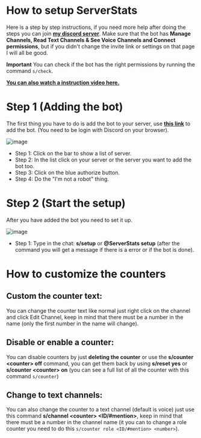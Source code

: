 # How to setup ServerStats
Here is a step by step instructions, if you need more help after doing the steps you can join [**my discord server**](https://discordapp.com/invite/STZamSj).
Make sure that the bot has **Manage Channels, Read Text Channels & See Voice Channels and Connect permissions**, but if you didn't change the invite link or settings on that page I will all be good.

**Important** You can check if the bot has the right permissions by running the command `s/check`.

**[You can also watch a instruction video here.](https://vimeo.com/316592316/b7bd1ea09b)**

# Step 1 (Adding the bot)
The first thing you have to do is add the bot to your server, use [**this link**](https://discordapp.com/oauth2/authorize?client_id=458276816071950337&permissions=1133584&scope=bot) to add the bot. (You need to be login with Discord on your browser).

![image](https://cdn.discordapp.com/attachments/527152500139229204/527152574608965642/invite_steps.png)

* Step 1: Click on the bar to show a list of server.
* Step 2: In the list click on your server or the server you want to add the bot too.
* Step 3: Click on the blue authorize button.
* Step 4: Do the "I'm not a robot" thing.

# Step 2 (Start the setup)
After you have added the bot you need to set it up.

![image](https://cdn.discordapp.com/attachments/527152500139229204/544607298266464286/Naamloos.png)

* Step 1: Type in the chat: **s/setup** or **@ServerStats setup** (after the command you will get a message if there is a error or if the bot is done).

# How to customize the counters
## Custom the counter text:
You can change the counter text like normal just right click on the channel and click Edit Channel, keep in mind that there must be a number in the name (only the first number in the name will change).

## Disable or enable a counter:

You can disable counters by just **deleting the counter** or use the **s/counter &#60;counter&#62; off** command, you can get them back by using **s/reset yes** or **s/counter &#60;counter&#62; on** (you can see a full list of all the counter with this command `s/counter`)

## Change to text channels:

You can also change the counter to a text channel (default is voice) just use this command **s/channel &#60;counter&#62; &#60;ID/#mention&#62;**, keep in mind that there must be a number in the channel name (it you can to change a role counter you need to do this `s/counter role <ID/#mention> <number>`).
